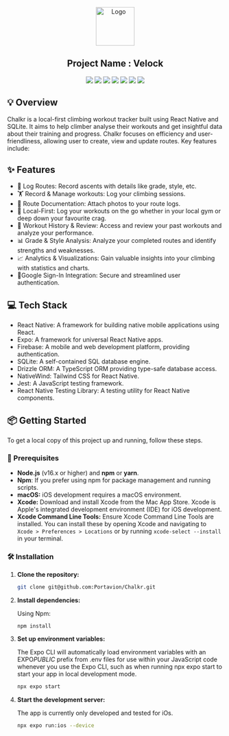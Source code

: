 <div align="center">
<img src="./src/assets/velock-logo.png" width="90" alt="Logo" />

<h2> Project Name : Velock </h2>

![](https://img.shields.io/badge/TypeScript-007ACC?style=for-the-badge&logo=typescript&logoColor=white)
![](https://img.shields.io/badge/React-61DAFB?style=for-the-badge&logo=react&logoColor=black)
![](https://img.shields.io/badge/Tailwind_CSS-38B2AC?style=for-the-badge&logo=tailwind-css&logoColor=white)
![](https://img.shields.io/badge/PostgreSQL-6200EE?style=for-the-badge&logo=postgresql&logoColor=white)
![](https://img.shields.io/badge/PrismaORM-3982CE?style=for-the-badge&logo=prisma&logoColor=white)
![](https://img.shields.io/badge/Nodejs-6200EE?style=for-the-badge&logo=nodedotjs&logoColor=white)
![](https://img.shields.io/badge/Express-6200EE?style=for-the-badge&logo=expressjs&logoColor=white)

</div>

## 💡 Overview

<!--TODO: video demonstration-->

Chalkr is a local-first climbing workout tracker built using React Native and
SQLite. It aims to help climber analyse their workouts and get insightful data
about their training and progress. Chalkr focuses on efficiency and
user-friendliness, allowing user to create, view and update routes. Key features
include:

## ✨ Features

- 🧗 Log Routes: Record ascents with details like grade, style, etc.
- 🏋️ Record & Manage workouts: Log your climbing sessions.
- 📸 Route Documentation: Attach photos to your route logs.
- 📱 Local-First: Log your workouts on the go whether in your local gym or deep
  down your favourite crag.
- 📅 Workout History & Review: Access and review your past workouts and analyze
  your performance.
- 📊 Grade & Style Analysis: Analyze your completed routes and identify
  strengths and weaknesses.
- 📈 Analytics & Visualizations: Gain valuable insights into your climbing with
  statistics and charts.
- 🔐Google Sign-In Integration: Secure and streamlined user authentication.

## 💻 Tech Stack

- React Native: A framework for building native mobile applications using React.
- Expo: A framework for universal React Native apps.
- Firebase: A mobile and web development platform, providing authentication.
- SQLite: A self-contained SQL database engine.
- Drizzle ORM: A TypeScript ORM providing type-safe database access.
- NativeWind: Tailwind CSS for React Native.
- Jest: A JavaScript testing framework.
- React Native Testing Library: A testing utility for React Native components.

## 📦 Getting Started

To get a local copy of this project up and running, follow these steps.

### 🚀 Prerequisites

- **Node.js** (v16.x or higher) and **npm** or **yarn**.
- **Npm**: If you prefer using npm for package management and running scripts.
- **macOS:** iOS development requires a macOS environment.
- **Xcode:** Download and install Xcode from the Mac App Store. Xcode is Apple's
  integrated development environment (IDE) for iOS development.
- **Xcode Command Line Tools:** Ensure Xcode Command Line Tools are installed.
  You can install these by opening Xcode and navigating to
  `Xcode > Preferences > Locations` or by running `xcode-select --install` in
  your terminal.

### 🛠️ Installation

1. **Clone the repository:**

   ```bash
   git clone git@github.com:Portavion/Chalkr.git
   ```

2. **Install dependencies:**

   Using Npm:

   ```bash
   npm install
   ```

3. **Set up environment variables:**

   The Expo CLI will automatically load environment variables with an
   EXPO*PUBLIC* prefix from .env files for use within your JavaScript code
   whenever you use the Expo CLI, such as when running npx expo start to start
   your app in local development mode.

   ```bash
   npx expo start
   ```

4. **Start the development server:**

   The app is currently only developed and tested for iOs.

   ```bash
   npx expo run:ios --device
   ```
